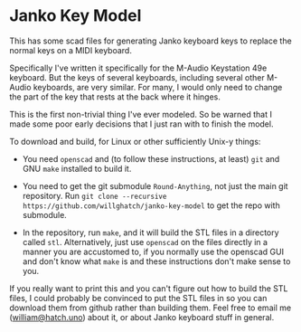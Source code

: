 Janko Key Model
===============

This has some scad files for generating Janko keyboard keys to replace the normal keys on a MIDI keyboard.

Specifically I've written it specifically for the M-Audio Keystation 49e keyboard.
But the keys of several keyboards, including several other M-Audio keyboards, are very similar.  For many, I would only need to change the part of the key that rests at the back where it hinges.

This is the first non-trivial thing I've ever modeled.  So be warned that I made some poor early decisions that I just ran with to finish the model.


To download and build, for Linux or other sufficiently Unix-y things:

* You need `openscad` and (to follow these instructions, at least) `git` and GNU `make` installed to build it.

* You need to get the git submodule `Round-Anything`, not just the main git repository.  Run `git clone --recursive https://github.com/willghatch/janko-key-model` to get the repo with submodule.

* In the repository, run `make`, and it will build the STL files in a directory called `stl`.  Alternatively, just use `openscad` on the files directly in a manner you are accustomed to, if you normally use the openscad GUI and don't know what `make` is and these instructions don't make sense to you.

If you really want to print this and you can't figure out how to build the STL files, I could probably be convinced to put the STL files in so you can download them from github rather than building them.  Feel free to email me (william@hatch.uno) about it, or about Janko keyboard stuff in general.
